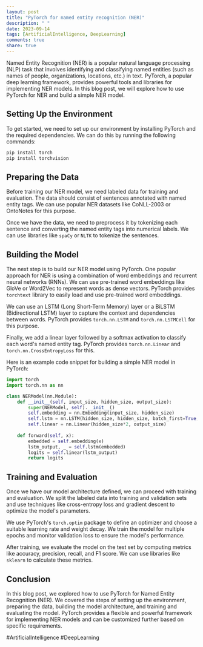 ```yaml
---
layout: post
title: "PyTorch for named entity recognition (NER)"
description: " "
date: 2023-09-14
tags: [ArtificialIntelligence, DeepLearning]
comments: true
share: true
---
```


Named Entity Recognition (NER) is a popular natural language processing (NLP) task that involves identifying and classifying named entities (such as names of people, organizations, locations, etc.) in text. PyTorch, a popular deep learning framework, provides powerful tools and libraries for implementing NER models. In this blog post, we will explore how to use PyTorch for NER and build a simple NER model.

## Setting Up the Environment

To get started, we need to set up our environment by installing PyTorch and the required dependencies. We can do this by running the following commands:

```bash
pip install torch
pip install torchvision
```

## Preparing the Data

Before training our NER model, we need labeled data for training and evaluation. The data should consist of sentences annotated with named entity tags. We can use popular NER datasets like CoNLL-2003 or OntoNotes for this purpose.

Once we have the data, we need to preprocess it by tokenizing each sentence and converting the named entity tags into numerical labels. We can use libraries like `spaCy` or `NLTK` to tokenize the sentences.

## Building the Model

The next step is to build our NER model using PyTorch. One popular approach for NER is using a combination of word embeddings and recurrent neural networks (RNNs). We can use pre-trained word embeddings like GloVe or Word2Vec to represent words as dense vectors. PyTorch provides `torchtext` library to easily load and use pre-trained word embeddings.

We can use an LSTM (Long Short-Term Memory) layer or a BiLSTM (Bidirectional LSTM) layer to capture the context and dependencies between words. PyTorch provides `torch.nn.LSTM` and `torch.nn.LSTMCell` for this purpose.

Finally, we add a linear layer followed by a softmax activation to classify each word's named entity tag. PyTorch provides `torch.nn.Linear` and `torch.nn.CrossEntropyLoss` for this.

Here is an example code snippet for building a simple NER model in PyTorch:

```python
import torch
import torch.nn as nn

class NERModel(nn.Module):
    def __init__(self, input_size, hidden_size, output_size):
        super(NERModel, self).__init__()
        self.embedding = nn.Embedding(input_size, hidden_size)
        self.lstm = nn.LSTM(hidden_size, hidden_size, batch_first=True, bidirectional=True)
        self.linear = nn.Linear(hidden_size*2, output_size)
    
    def forward(self, x):
        embedded = self.embedding(x)
        lstm_output, _ = self.lstm(embedded)
        logits = self.linear(lstm_output)
        return logits
```

## Training and Evaluation

Once we have our model architecture defined, we can proceed with training and evaluation. We split the labeled data into training and validation sets and use techniques like cross-entropy loss and gradient descent to optimize the model's parameters.

We use PyTorch's `torch.optim` package to define an optimizer and choose a suitable learning rate and weight decay. We train the model for multiple epochs and monitor validation loss to ensure the model's performance.

After training, we evaluate the model on the test set by computing metrics like accuracy, precision, recall, and F1 score. We can use libraries like `sklearn` to calculate these metrics.

## Conclusion

In this blog post, we explored how to use PyTorch for Named Entity Recognition (NER). We covered the steps of setting up the environment, preparing the data, building the model architecture, and training and evaluating the model. PyTorch provides a flexible and powerful framework for implementing NER models and can be customized further based on specific requirements.

#ArtificialIntelligence #DeepLearning